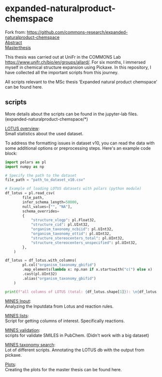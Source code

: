 # expanded-naturalproduct-chemspace
Fork from: <https://github.com/commons-research/expanded-naturalproduct-chemspace>  
[Abstract](/data/abstract.pdf)  
[Masterthesis](/data/expanded_np_chemspace.pdf)

This thesis was carried out at UniFr in the COMMONS Lab <https://www.unifr.ch/bio/en/groups/allard/>.
For six months, I immersed myself in chemical structure expansion using Pickaxe.
In this repository, I have collected all the important scripts from this journey.

All scripts relevant to the MSc thesis ‘Expanded natural product chemspace’ can be found here.  

## scripts
More details about the scripts can be found in the jupyter-lab files.  
(expanded-naturalproduct-chemspace/*)  


[LOTUS overview](/expanded_naturalproduct_chemspace/01_LOTUS_overview.ipynb):  
Small statistics about the used dataset.  

To address the formatting issues in dataset v10, you can read the data with some additional options or preprocessing steps. Here's an example code block:  
```python
import polars as pl
import numpy as np

# Specify the path to the dataset
file_path = "path_to_dataset_v10.csv"

# Example of loading LOTUS datasets with polars (python module)
df_lotus = pl.read_csv(
        file_path,
        infer_schema_length=50000,
        null_values=["", "NA"],
        schema_overrides=
        {
            "structure_xlogp": pl.Float32,
            "structure_cid": pl.UInt32,
            "organism_taxonomy_ncbiid": pl.UInt32,
            "organism_taxonomy_ottid": pl.UInt32,
            "structure_stereocenters_total": pl.UInt32,
            "structure_stereocenters_unspecified": pl.UInt32,
        },
    )

df_lotus = df_lotus.with_columns(
        pl.col("organism_taxonomy_gbifid")
        .map_elements(lambda x: np.nan if x.startswith("c(") else x)
        .cast(pl.UInt32)
        .alias("organism_taxonomy_gbifid")
    )

print(f"all columns of LOTUS (total: {df_lotus.shape[1]}): \n{df_lotus.columns}")
```

[MINES Input](/expanded_naturalproduct_chemspace/02_MINES_input_files.ipynb):  
Analyzing the Inputdata from Lotus and reaction rules.

[MINES lists](/expanded_naturalproduct_chemspace/03_MINES_reactions.ipynb):  
Script for getting columns of interest. Specifically reactions.

[MINES validation](/expanded_naturalproduct_chemspace/04_MINES_validation.ipynb):  
scripts for validate SMILES in PubChem. (Didn't work with a big dataset)

[MINES taxonomy search](/expanded_naturalproduct_chemspace/05_LOTUS_MINES_taxonomy_search.ipynb):  
Lot of different scripts. Annotating the LOTUS db with the output from pickaxe.

[Plots](/expanded_naturalproduct_chemspace/06_general_plots_for_thesis.ipynb):  
Creating the plots for the master thesis can be found here.
